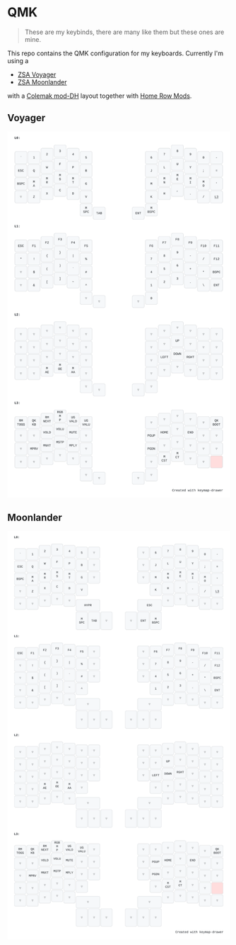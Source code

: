 # QMK

> These are my keybinds, there are many like them but these ones are mine.

This repo contains the QMK configuration for my keyboards. Currently I'm using a

-   [ZSA Voyager](https://www.zsa.io/voyager)
-   [ZSA Moonlander](https://www.zsa.io/moonlander)

with a [Colemak mod-DH](https://colemakmods.github.io/mod-dh/) layout together with [Home Row Mods](https://precondition.github.io/home-row-mods).

## Voyager

![Voyager](info/voyager.svg)

## Moonlander

![Moonlander](info/moonlander.svg)
